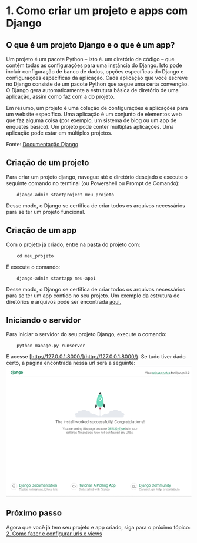 # 1. Como criar um projeto e apps com Django

## O que é um projeto Django e o que é um app?

Um projeto é um pacote Python – isto é. um diretório de código – que contém todas as configurações para uma instância do Django. Isto pode incluir configuração de banco de dados, opções específicas do Django e configurações específicas da aplicação. Cada aplicação que você escreve no Django consiste de um pacote Python que segue uma certa convenção. O Django gera automaticamente a estrutura básica de diretório de uma aplicação, assim como faz com a do projeto.

Em resumo, um projeto é uma coleção de configurações e aplicações para um website específico. Uma aplicação é um conjunto de elementos web que faz alguma coisa (por exemplo, um sistema de blog ou um app de enquetes básico). Um projeto pode conter múltiplas aplicações. Uma aplicação pode estar em múltiplos projetos.

Fonte: [Documentação Django](https://docs.djangoproject.com/pt-br/3.2/intro/tutorial01/#creating-the-polls-app)

## Criação de um projeto

Para criar um projeto django, navegue até o diretório desejado e execute o seguinte comando no terminal (ou Powershell ou Prompt de Comando):

        django-admin startproject meu_projeto

Desse modo, o Django se certifica de criar todos os arquivos necessários para se ter um projeto funcional.

## Criação de um app

Com o projeto já criado, entre na pasta do projeto com:

        cd meu_projeto

E execute o comando:

        django-admin startapp meu-app1

Desse modo, o Django se certifica de criar todos os arquivos necessários para se ter um app contido no seu projeto. Um exemplo da estrutura de diretórios e arquivos pode ser encontrada [aqui.](./meu_projeto)

## Iniciando o servidor

Para iniciar o servidor do seu projeto Django, execute o comando:

        python manage.py runserver

E acesse [http://127.0.0.1:8000/](http://127.0.0.1:8000/). Se tudo tiver dado certo, a página encontrada nessa url será a seguinte: 
![Django Success](https://github.com/nunescarol/es3/blob/main/imagens/django-success.png?raw=true)

## Próximo passo

Agora que você já tem seu projeto e app criado, siga para o próximo tópico: [2. Como fazer e configurar urls e views](https://github.com/nunescarol/es3/tree/main/2.%20django/2.%20Como%20fazer%20e%20configurar%20urls%20e%20views)